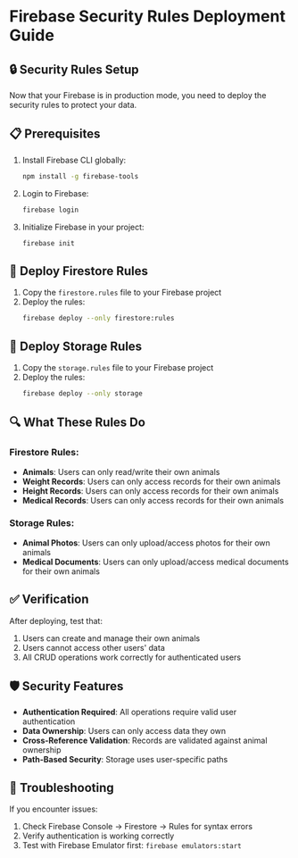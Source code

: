 # Firebase Security Rules Deployment Guide

## 🔒 Security Rules Setup

Now that your Firebase is in production mode, you need to deploy the security rules to protect your data.

## 📋 Prerequisites

1. Install Firebase CLI globally:
   ```bash
   npm install -g firebase-tools
   ```

2. Login to Firebase:
   ```bash
   firebase login
   ```

3. Initialize Firebase in your project:
   ```bash
   firebase init
   ```

## 🚀 Deploy Firestore Rules

1. Copy the `firestore.rules` file to your Firebase project
2. Deploy the rules:
   ```bash
   firebase deploy --only firestore:rules
   ```

## 📁 Deploy Storage Rules

1. Copy the `storage.rules` file to your Firebase project
2. Deploy the rules:
   ```bash
   firebase deploy --only storage
   ```

## 🔍 What These Rules Do

### Firestore Rules:
- **Animals**: Users can only read/write their own animals
- **Weight Records**: Users can only access records for their own animals
- **Height Records**: Users can only access records for their own animals
- **Medical Records**: Users can only access records for their own animals

### Storage Rules:
- **Animal Photos**: Users can only upload/access photos for their own animals
- **Medical Documents**: Users can only upload/access medical documents for their own animals

## ✅ Verification

After deploying, test that:
1. Users can create and manage their own animals
2. Users cannot access other users' data
3. All CRUD operations work correctly for authenticated users

## 🛡️ Security Features

- **Authentication Required**: All operations require valid user authentication
- **Data Ownership**: Users can only access data they own
- **Cross-Reference Validation**: Records are validated against animal ownership
- **Path-Based Security**: Storage uses user-specific paths

## 🔧 Troubleshooting

If you encounter issues:
1. Check Firebase Console → Firestore → Rules for syntax errors
2. Verify authentication is working correctly
3. Test with Firebase Emulator first: `firebase emulators:start` 